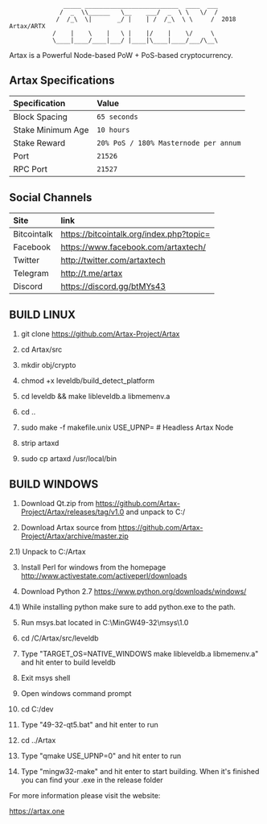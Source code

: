                    _____ __________________________  ____  ___
                  /  _  \\______   \__    ___/  _  \ \   \/  /
                 /  /_\  \|       _/ |    | /  /_\  \ \     /  2018 Artax/ARTX
                /    |    \    |   \ |    |/    |    \/     \ 
                \____|____/____|___/ |____|\____|____/___/\__\
                                     

Artax is a Powerful Node-based PoW + PoS-based cryptocurrency.

## Artax Specifications

| Specification | Value |
|:-----------|:-----------|
| Block Spacing | `65 seconds` |
| Stake Minimum Age | `10 hours` |
| Stake Reward | `20% PoS / 180% Masternode per annum` |
| Port | `21526` |
| RPC Port | `21527` |

## Social Channels

| Site | link |
|:-----------|:-----------|
| Bitcointalk | https://bitcointalk.org/index.php?topic= |
| Facebook | https://www.facebook.com/artaxtech/ |
| Twitter | http://twitter.com/artaxtech |
| Telegram | http://t.me/artax |
| Discord | https://discord.gg/btMYs43 |



BUILD LINUX
-----------
1) git clone https://github.com/Artax-Project/Artax

2) cd Artax/src

3) mkdir obj/crypto

4) chmod +x leveldb/build_detect_platform

5) cd leveldb && make libleveldb.a libmemenv.a

6) cd ..

7) sudo make -f makefile.unix USE_UPNP=    # Headless Artax Node

8) strip artaxd

9) sudo cp artaxd /usr/local/bin




BUILD WINDOWS
-------------

1) Download Qt.zip from https://github.com/Artax-Project/Artax/releases/tag/v1.0 and unpack to C:/

2) Download Artax source from https://github.com/Artax-Project/Artax/archive/master.zip 

2.1) Unpack to C:/Artax

3) Install Perl for windows from the homepage http://www.activestate.com/activeperl/downloads

4) Download Python 2.7 https://www.python.org/downloads/windows/

4.1) While installing python make sure to add python.exe to the path.

5) Run msys.bat located in C:\MinGW49-32\msys\1.0

6) cd /C/Artax/src/leveldb

7) Type "TARGET_OS=NATIVE_WINDOWS make libleveldb.a libmemenv.a" and hit enter to build leveldb

8) Exit msys shell

9) Open windows command prompt

10) cd C:/dev

11) Type "49-32-qt5.bat" and hit enter to run

12) cd ../Artax

13) Type "qmake USE_UPNP=0" and hit enter to run

14) Type "mingw32-make" and hit enter to start building. When it's finished you can find your .exe in the release folder



For more information please visit the website:

https://artax.one
